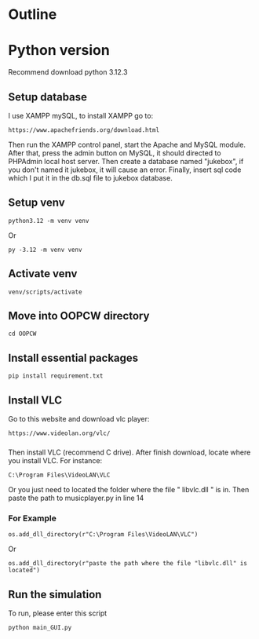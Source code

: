 # Outline
# Python version
Recommend download python 3.12.3

## Setup database
I use XAMPP mySQL, to install XAMPP go to:
```
https://www.apachefriends.org/download.html
```
Then run the XAMPP control panel, start the Apache and MySQL module. After that, press the admin button on MySQL, it should directed to PHPAdmin local host server. Then create a database named "jukebox", if you don't named it jukebox, it will cause an error. Finally, insert sql code which I put it in the db.sql file to jukebox database.
## Setup venv
```
python3.12 -m venv venv 
```
Or

```
py -3.12 -m venv venv
```
## Activate venv 
```
venv/scripts/activate
```

## Move into OOPCW directory
```
cd OOPCW
```

## Install essential packages
```
pip install requirement.txt
```


## Install VLC
Go to this website and download vlc player:
```
https://www.videolan.org/vlc/
```
### 
Then install VLC (recommend C drive). After finish download, locate where you install VLC. For instance:
```
C:\Program Files\VideoLAN\VLC
```
Or you just need to located the folder where the file " libvlc.dll " is in. Then paste the path to musicplayer.py in line 14 
### For Example
```
os.add_dll_directory(r"C:\Program Files\VideoLAN\VLC")  
```
Or
```
os.add_dll_directory(r"paste the path where the file "libvlc.dll" is located")  
```
## Run the simulation
To run, please enter this script
```
python main_GUI.py
```





